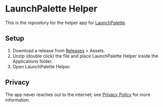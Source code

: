 # LaunchPalette Helper

This is the repository for the helper app for [LaunchPalette](https://apps.apple.com/app/6474854386).

## Setup

1. Download a release from [Releases](https://github.com/LaunchPalette/Helper/releases) > Assets.
2. Unzip (double click) the file and place LaunchPalette Helper inside the Applications folder.
3. Open LaunchPalette Helper.

## Privacy

The app never reaches out to the internet; see [Privacy Policy](https://seungwoochoe.github.io/legal/projects/launchpalette/privacy) for more information.
